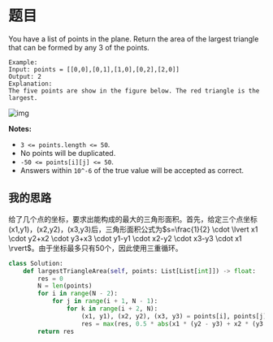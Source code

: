 # 题目

You have a list of points in the plane. Return the area of the largest triangle that can be formed by any 3 of the points.

```
Example:
Input: points = [[0,0],[0,1],[1,0],[0,2],[2,0]]
Output: 2
Explanation: 
The five points are show in the figure below. The red triangle is the largest.
```

![img](https://s3-lc-upload.s3.amazonaws.com/uploads/2018/04/04/1027.png)

**Notes:**

- `3 <= points.length <= 50`.
- No points will be duplicated.
-  `-50 <= points[i][j] <= 50`.
- Answers within `10^-6` of the true value will be accepted as correct.

## 我的思路

给了几个点的坐标，要求出能构成的最大的三角形面积。首先，给定三个点坐标(x1,y1)，(x2,y2)，(x3,y3)后，三角形面积公式为$s=\frac{1}{2} \cdot \lvert x1 \cdot y2+x2 \cdot y3+x3 \cdot y1-y1 \cdot x2-y2 \cdot x3-y3 \cdot x1 \rvert$。由于坐标最多只有50个，因此使用三重循环。

```python
class Solution:
    def largestTriangleArea(self, points: List[List[int]]) -> float:
        res = 0
        N = len(points)
        for i in range(N - 2):
            for j in range(i + 1, N - 1):
                for k in range(i + 2, N):
                    (x1, y1), (x2, y2), (x3, y3) = points[i], points[j], points[k]
                    res = max(res, 0.5 * abs(x1 * (y2 - y3) + x2 * (y3 - y1) + x3 * (y1 - y2)))
        return res
```


